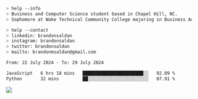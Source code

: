 ````bash
> help --info
> Business and Computer Science student based in Chapel Hill, NC.
> Sophomore at Wake Technical Community College majoring in Business Administration.
````

````bash
> help --contact
> linkedin: brandonsaldan
> instagram: brandonsaldan
> twitter: brandonsaldan
> mailto: brandonmsaldan@gmail.com
````

<!--START_SECTION:waka-->

```txt
From: 22 July 2024 - To: 29 July 2024

JavaScript   6 hrs 18 mins   ███████████████████████░░   92.09 %
Python       32 mins         ██░░░░░░░░░░░░░░░░░░░░░░░   07.91 %
```

<!--END_SECTION:waka-->

![](https://komarev.com/ghpvc/?username=brandonsaldan&color=6A8AFF)
